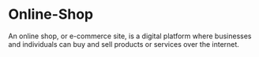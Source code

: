 # Online-Shop
An online shop, or e-commerce site, is a digital platform where businesses and individuals can buy and sell products or services over the internet.
